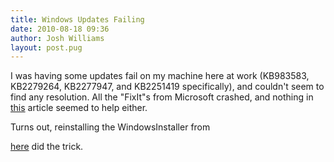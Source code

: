 ```yaml
---
title: Windows Updates Failing
date: 2010-08-18 09:36
author: Josh Williams
layout: post.pug
---
```

I was having some updates fail on my machine here at work (KB983583, KB2279264,
KB2277947, and KB2251419 specifically), and couldn't seem to find any
resolution.  All the "FixIt"s from Microsoft crashed, and nothing in
[this](http://social.answers.microsoft.com/Forums/en/vistawu/thread/36caf298-a7ce-4952-982d-e37920cfa439)
article seemed to help either.

<!--more-->

Turns out, reinstalling the WindowsInstaller from

[here](http://www.microsoft.com/downloads/details.aspx?FamilyID=5a58b56f-60b6-4412-95b9-54d056d6f9f4&amp;displaylang=en)
did the trick.
